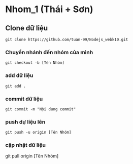 # Nhom_1 (Thái + Sơn)

## Clone dữ liệu
```
git clone https://github.com/tuan-99/Nodejs_webk10.git
```

### Chuyển nhánh đến nhóm của mình
```
git checkout -b [Tên Nhóm]
```

### add dữ liệu 
```
git add .
```

### commit dữ liệu
```
git commit -m "Nội dung commit"
```

### push dự liệu lên 
```
git push -u origin [Tên Nhóm]
```

### cập nhật dữ liệu 
git pull origin [Tên Nhóm]
